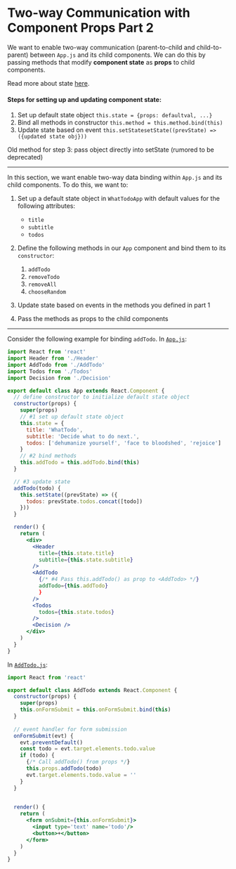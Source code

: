 # Two-way Communication with Component Props Part 2

We want to enable two-way communication (parent-to-child and child-to-parent) between `App.js` and its child components. We can do this by passing methods that modify **component state** as **props** to child components. 

Read more about state [here](https://github.com/DED8IRD/NodeReactFullStack/blob/master/2%20React/docs/Component%20State.md).

#### Steps for setting up and updating component state:
1. Set up default state object
`this.state = {props: defaultval, ...}`
2. Bind all methods in constructor
`this.method = this.method.bind(this)`
3. Update state based on event
`this.setStatesetState((prevState) => ({updated state obj}))`

 Old method for step 3: pass object directly into setState (rumored to be deprecated)

___
In this section, we want enable two-way data binding within `App.js` and its child components. To do this, we want to:

1. Set up a default state object in `WhatTodoApp` with default values for the following attributes:
    - `title` 
    - `subtitle` 
    - `todos`

2. Define the following methods in our `App` component and bind them to its `constructor`:
    1. `addTodo`
    2. `removeTodo`
    3. `removeAll`
    4. `chooseRandom`


3. Update state based on events in the methods you defined in part 1

4. Pass the methods as props to the child components

___
Consider the following example for binding `addTodo`.
In [`App.js`](./what-todo-app/src/components/App.js):
```jsx
import React from 'react'
import Header from './Header'
import AddTodo from './AddTodo'
import Todos from './Todos'
import Decision from './Decision'

export default class App extends React.Component {
  // define constructor to initialize default state object
  constructor(props) {
    super(props)
    // #1 set up default state object
    this.state = {
      title: 'WhatTodo',
      subtitle: 'Decide what to do next.',
      todos: ['dehumanize yourself', 'face to bloodshed', 'rejoice']
    }
    // #2 bind methods
    this.addTodo = this.addTodo.bind(this)
  }

  // #3 update state
  addTodo(todo) {
    this.setState((prevState) => ({
      todos: prevState.todos.concat([todo])
    }))
  }

  render() {
    return (
      <div>
        <Header 
          title={this.state.title} 
          subtitle={this.state.subtitle}
        />
        <AddTodo 
          {/* #4 Pass this.addTodo() as prop to <AddTodo> */}
          addTodo={this.addTodo}
          }
        />
        <Todos 
          todos={this.state.todos}
        />
        <Decision />  
      </div>
    )
  }
}
```

In [`AddTodo.js`](./what-todo-app/src/components/AddTodo.js):
```jsx 
import React from 'react'

export default class AddTodo extends React.Component {
  constructor(props) {
    super(props)
    this.onFormSubmit = this.onFormSubmit.bind(this)        
  }
   
  // event handler for form submission    
  onFormSubmit(evt) {
    evt.preventDefault() 
    const todo = evt.target.elements.todo.value
    if (todo) {
      {/* Call addTodo() from props */}
      this.props.addTodo(todo) 
      evt.target.elements.todo.value = ''
    }
  }
  

  render() {
    return (
      <form onSubmit={this.onFormSubmit}>
        <input type='text' name='todo'/>
        <button>+</button>
      </form>               
    )
  }
}

```